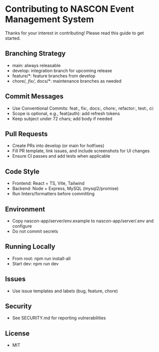 # Contributing to NASCON Event Management System

Thanks for your interest in contributing! Please read this guide to get started.

## Branching Strategy
- main: always releasable
- develop: integration branch for upcoming release
- feature/*: feature branches from develop
- chore/*, fix/*, docs/*: maintenance branches as needed

## Commit Messages
- Use Conventional Commits: feat:, fix:, docs:, chore:, refactor:, test:, ci:
- Scope is optional, e.g., feat(auth): add refresh tokens
- Keep subject under 72 chars; add body if needed

## Pull Requests
- Create PRs into develop (or main for hotfixes)
- Fill PR template, link issues, and include screenshots for UI changes
- Ensure CI passes and add tests when applicable

## Code Style
- Frontend: React + TS, Vite, Tailwind
- Backend: Node + Express, MySQL (mysql2/promise)
- Run linters/formatters before committing

## Environment
- Copy nascon-app/server/env.example to nascon-app/server/.env and configure
- Do not commit secrets

## Running Locally
- From root: npm run install-all
- Start dev: npm run dev

## Issues
- Use issue templates and labels (bug, feature, chore)

## Security
- See SECURITY.md for reporting vulnerabilities

## License
- MIT

